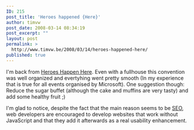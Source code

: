 ```yaml
---
ID: 215
post_title: 'Heroes happened {Here}'
author: timvw
post_date: 2008-03-14 08:34:19
post_excerpt: ""
layout: post
permalink: >
  http://www.timvw.be/2008/03/14/heroes-happened-here/
published: true
---
```

<p>I'm back from <a href="http://www.microsoft.com/belux/heroeshappenhere/default.aspx">Heroes Happen Here</a>. Even with a fullhouse this convention was well organized and evertyhing went pretty smooth (In my experience that is true for all events organised by Microsoft). One suggestion though: Reduce the sugar buffet (although the cake and muffins are very tasty) and add some healthy fruit ;)</p>
<p>I'm glad to notice, despite the fact that the main reason seems to be <a href="http://en.wikipedia.org/wiki/Search_engine_optimisation">SEO</a>, web developers are encouraged to develop websites that work without JavaScript and that they add it afterwards as a real usability enhancement.</p>